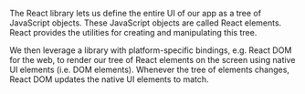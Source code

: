 The React library lets us define the entire UI of our app as a tree of JavaScript objects. These JavaScript objects are called React elements. React provides the utilities for creating and manipulating this tree.

We then leverage a library with platform-specific bindings, e.g. React DOM for the web, to render our tree of React elements on the screen using native UI elements (i.e. DOM elements). Whenever the tree of elements changes, React DOM updates the native UI elements to match.
